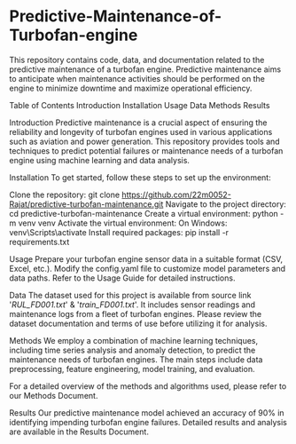 # Predictive-Maintenance-of-Turbofan-engine
This repository contains code, data, and documentation related to the predictive maintenance of a turbofan engine. Predictive maintenance aims to anticipate when maintenance activities should be performed on the engine to minimize downtime and maximize operational efficiency.

Table of Contents
Introduction
Installation
Usage
Data
Methods
Results


Introduction
Predictive maintenance is a crucial aspect of ensuring the reliability and longevity of turbofan engines used in various applications such as aviation and power generation. This repository provides tools and techniques to predict potential failures or maintenance needs of a turbofan engine using machine learning and data analysis.

Installation
To get started, follow these steps to set up the environment:

Clone the repository: git clone https://github.com/22m0052-Rajat/predictive-turbofan-maintenance.git
Navigate to the project directory: cd predictive-turbofan-maintenance
Create a virtual environment: python -m venv venv
Activate the virtual environment:
On Windows: venv\Scripts\activate
Install required packages: pip install -r requirements.txt

Usage
Prepare your turbofan engine sensor data in a suitable format (CSV, Excel, etc.).
Modify the config.yaml file to customize model parameters and data paths.
Refer to the Usage Guide for detailed instructions.

Data
The dataset used for this project is available from source link '_RUL_FD001.txt_' & '_train_FD001.txt_'. It includes sensor readings and maintenance logs from a fleet of turbofan engines. Please review the dataset documentation and terms of use before utilizing it for analysis.

Methods
We employ a combination of machine learning techniques, including time series analysis and anomaly detection, to predict the maintenance needs of turbofan engines. The main steps include data preprocessing, feature engineering, model training, and evaluation.

For a detailed overview of the methods and algorithms used, please refer to our Methods Document.

Results
Our predictive maintenance model achieved an accuracy of 90% in identifying impending turbofan engine failures. Detailed results and analysis are available in the Results Document.

